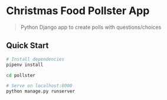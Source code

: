 # Christmas Food Pollster App

> Python Django app to create polls with questions/choices

## Quick Start

``` bash
# Install dependencies
pipenv install

cd pollster

# Serve on localhost:8000
python manage.py runserver
```


